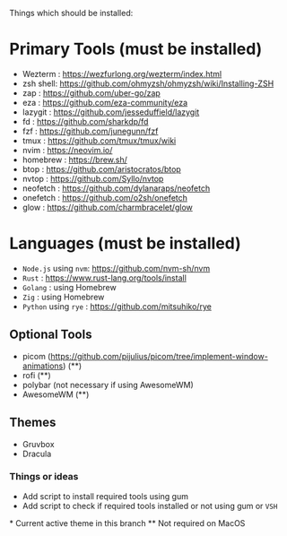Things which should be installed:

# Primary Tools (must be installed)
- Wezterm  : https://wezfurlong.org/wezterm/index.html
- zsh shell: https://github.com/ohmyzsh/ohmyzsh/wiki/Installing-ZSH
- zap      : https://github.com/uber-go/zap
- eza      : https://github.com/eza-community/eza
- lazygit  : https://github.com/jesseduffield/lazygit
- fd       : https://github.com/sharkdp/fd
- fzf      : https://github.com/junegunn/fzf
- tmux     : https://github.com/tmux/tmux/wiki
- nvim     : https://neovim.io/
- homebrew : https://brew.sh/
- btop     : https://github.com/aristocratos/btop
- nvtop    : https://github.com/Syllo/nvtop
- neofetch : https://github.com/dylanaraps/neofetch
- onefetch : https://github.com/o2sh/onefetch
- glow     : https://github.com/charmbracelet/glow

# Languages (must be installed)
- `Node.js` using `nvm`: https://github.com/nvm-sh/nvm
- `Rust`               : https://www.rust-lang.org/tools/install
- `Golang`             : using Homebrew
- `Zig`                : using Homebrew
- `Python` using `rye` : https://github.com/mitsuhiko/rye

## Optional Tools
- picom (https://github.com/pijulius/picom/tree/implement-window-animations) (**)
- rofi (**)
- polybar (not necessary if using AwesomeWM)
- AwesomeWM (**)

## Themes
- Gruvbox
- Dracula

### Things or ideas
- Add script to install required tools using gum
- Add script to check if required tools installed or not using gum or `VSH`

\* Current active theme in this branch
\** Not required on MacOS
